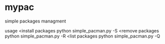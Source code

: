 # mypac
simple packages managment

usage
<install packages  python simple_pacman.py -S <packages-names>
<remove packages python simple_pacman.py -R <packages-names>
<list packages python simple_pacman.py -Q 
